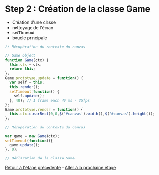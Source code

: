 # Step 2 : Création de la classe Game

- Création d'une classe
- nettoyage de l'écran
- setTimeout
- boucle principale

```javascript
// Récupération du contexte du canvas

// Game object
function Game(ctx) {
  this.ctx = ctx;
  return this;
};
Game.prototype.update = function() {
  var self = this;
  this.render();
  setTimeout(function() {
    self.update();
  }, 40); // 1 frame each 40 ms - 25fps
};
Game.prototype.render = function() {
  this.ctx.clearRect(0,0,$('#canvas').width(),$('#canvas').height());
};
```

```javascript
// Récupération du contexte du canvas

var game = new Game(ctx);
setTimeout(function(){
  game.update();
}, 0);

// Déclaration de le classe Game
```

[Retour à l'étape précédente](step1.md) - [Aller à la prochaine étape](step3.md)

